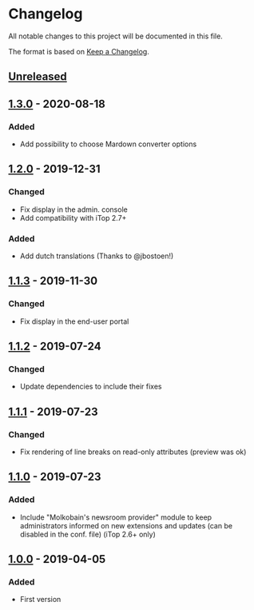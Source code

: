 # Changelog
All notable changes to this project will be documented in this file.

The format is based on [Keep a Changelog](https://keepachangelog.com/en/1.0.0/).

## [Unreleased]

## [1.3.0] - 2020-08-18
### Added
- Add possibility to choose Mardown converter options

## [1.2.0] - 2019-12-31
### Changed
- Fix display in the admin. console
- Add compatibility with iTop 2.7+

### Added
- Add dutch translations (Thanks to @jbostoen!)

## [1.1.3] - 2019-11-30
### Changed
- Fix display in the end-user portal

## [1.1.2] - 2019-07-24
### Changed
- Update dependencies to include their fixes

## [1.1.1] - 2019-07-23
### Changed
- Fix rendering of line breaks on read-only attributes (preview was ok)

## [1.1.0] - 2019-07-23
### Added
- Include "Molkobain's newsroom provider" module to keep administrators informed on new extensions and updates (can be disabled in the conf. file) (iTop 2.6+ only)

## [1.0.0] - 2019-04-05
### Added
- First version

[Unreleased]: https://github.com/Molkobain/itop-markdown-viewer/compare/v1.3.0...HEAD
[1.3.0]: https://github.com/Molkobain/itop-markdown-viewer/releases/tag/v1.3.0
[1.2.0]: https://github.com/Molkobain/itop-markdown-viewer/releases/tag/v1.2.0
[1.1.3]: https://github.com/Molkobain/itop-markdown-viewer/releases/tag/v1.1.3
[1.1.2]: https://github.com/Molkobain/itop-markdown-viewer/releases/tag/v1.1.2
[1.1.1]: https://github.com/Molkobain/itop-markdown-viewer/releases/tag/v1.1.1
[1.1.0]: https://github.com/Molkobain/itop-markdown-viewer/releases/tag/v1.1.0
[1.0.0]: https://github.com/Molkobain/itop-markdown-viewer/releases/tag/v1.0.0